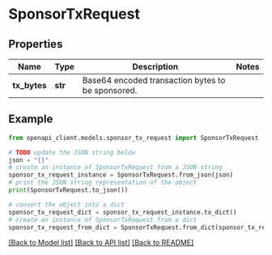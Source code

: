 # SponsorTxRequest


## Properties

Name | Type | Description | Notes
------------ | ------------- | ------------- | -------------
**tx_bytes** | **str** | Base64 encoded transaction bytes to be sponsored.   | 

## Example

```python
from openapi_client.models.sponsor_tx_request import SponsorTxRequest

# TODO update the JSON string below
json = "{}"
# create an instance of SponsorTxRequest from a JSON string
sponsor_tx_request_instance = SponsorTxRequest.from_json(json)
# print the JSON string representation of the object
print(SponsorTxRequest.to_json())

# convert the object into a dict
sponsor_tx_request_dict = sponsor_tx_request_instance.to_dict()
# create an instance of SponsorTxRequest from a dict
sponsor_tx_request_from_dict = SponsorTxRequest.from_dict(sponsor_tx_request_dict)
```
[[Back to Model list]](../README.md#documentation-for-models) [[Back to API list]](../README.md#documentation-for-api-endpoints) [[Back to README]](../README.md)


